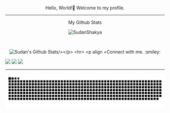 <p align="center">Hello, World!👋 Welcome to my profile. </p>

<!--
**SudanShakya/SudanShakya** is a ✨ _special_ ✨ repository because its `README.md` (this file) appears on your GitHub profile.

Here are some ideas to get you started:

- 🔭 I’m currently working on ...
- 🌱 I’m currently learning ...
- 👯 I’m looking to collaborate on ...
- 🤔 I’m looking for help with ...
- 💬 Ask me about ...
- 📫 How to reach me: ...
- 😄 Pronouns: ...
- ⚡ Fun fact: ...
-->



<hr>
<p align ="center">My Github Stats</p>
<p align="center"><img src="https://github-readme-streak-stats.herokuapp.com/?user=SudanShakya&theme=github-green-purple" alt="SudanShakya"  /></p> <br>
<p align = "center"><img src="https://github-readme-stats.vercel.app/api?username=SudanShakya&show_icons=true&theme=ocean_dark" alt = "Sudan's Github Stats/></p>

<hr>

<p align = "center">Connect with me. :smiley:</p>

<p>
<a href="https://github.com/SudanShakya"><img src="https://img.shields.io/badge/-SudanShakya-black?logo=github&style=flat-square"/></a>
<a href="https://www.linkedin.com/in/sudan-shakya-26a876194"><img src="https://img.shields.io/badge/-Sudan-Shakya-blue?logo=linkedin&style=flat-square"></a>
<a href="mailto:sudanshakya15@gmail.com"><img src="https://img.shields.io/badge/-sudanshakya15@gmail.com-black?logo=gmail&style=flat-square"/></a>
</p>

<hr>

<p align="center">
  <img src="https://github.com/DHANOLA/DHANOLA/raw/output/github-contribution-grid-snake.svg" alt="snake"></center>
</p>
